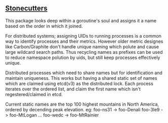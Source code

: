[Stonecutters](https://youtu.be/HmEtR17A6ck?t=2m55s)
------------

This package looks deep within a goroutine's soul and assigns it a name based on the order in which it joined.

For distributed systems; assigning UIDs to running processes is a common way to identify processes and their metrics. However older metric designes like Carbon/Graphite don't handle unique naming which polute and cause large wildcard search paths. Thus recycling names as prefixes can be used to reduce namespace polution by uids, but still keep processes effectively unique. 

Distributed processes which need to share names but for identification and maintain uniqueness. This works but having a shared static set of names which are claimed using etcd(v3) as the distributed lock. Each process iterates over the ordered list, and claim the first name which isn't regestered/claimed in etcd.

Current static names are the top 100 highest mountains in North America, ordered by decending peak elevation.
eg:
foo-ns31 -> foo-Denali
foo-3le9 -> foo-MtLogan
...
foo-wedc -> foo-MtRainier



